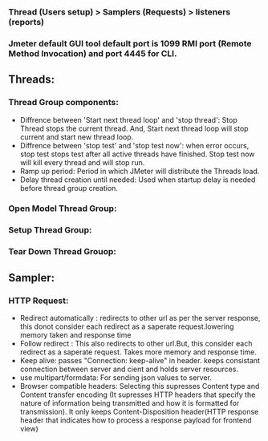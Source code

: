 ### Thread (Users setup) > Samplers (Requests) > listeners (reports)
### Jmeter default GUI tool default port is 1099 RMI port (Remote Method Invocation) and port 4445 for CLI. 

## Threads: 

### Thread Group components: 
- Diffrence between 'Start next thread loop' and 'stop thread': Stop Thread stops the current thread. And, Start next thread loop will stop current and start new thread loop.
- Diffrence between 'stop test' and 'stop test now': when error occurs, stop test stops test after all active threads have finished. Stop test now will kill every thread and will stop run.
- Ramp up period: Period in which JMeter will distribute the Threads load.                                                                                                      
- Delay thread creation until needed: Used when startup delay is needed before thread group creation.
  

### Open Model Thread Group:


### Setup Thread Group: 


### Tear Down Thread Grouop: 



## Sampler: 

### HTTP Request: 
- Redirect automatically : redirects to other url as per the server response, this donot consider each redirect as a saperate request.lowering memory taken and response time
- Follow redirect : This also redirects to other url.But, this consider each redirect as a saperate request. Takes more memory and response time.
- Keep alive: passes "Connection: keep-alive" in header. keeps consistant connection between server and cient and holds server resources. 
- use multipart/formdata: For sending json values to server.  
- Browser compatible headers: Selecting this supresses Content type and Content transfer encoding (It supresses HTTP headers that specify the nature of information being transmitted and how it is formatted for transmission). It only keeps Content-Disposition header(HTTP response header that indicates how to process a response payload for frontend view)
  
